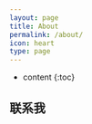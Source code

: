 ```yaml
---
layout: page
title: About
permalink: /about/
icon: heart
type: page
---
```


* content
{:toc}

## 联系我